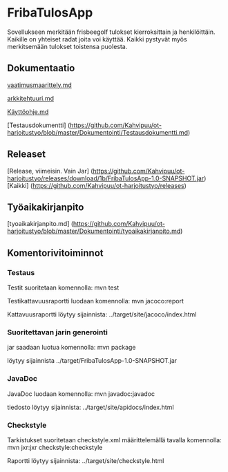 # FribaTulosApp

Sovellukseen merkitään frisbeegolf tulokset kierroksittain ja henkilöittäin. Kaikille on yhteiset radat joita voi käyttää. Kaikki pystyvät myös merkitsemään tulokset toistensa puolesta.



## Dokumentaatio
[vaatimusmaarittely.md](https://github.com/Kahvipuu/ot-harjoitustyo/blob/master/Dokumentointi/vaatimusmaarittely.md)

[arkkitehtuuri.md](https://github.com/Kahvipuu/ot-harjoitustyo/blob/master/Dokumentointi/arkkitehtuuri.md)

[Käyttöohje.md](https://github.com/Kahvipuu/ot-harjoitustyo/blob/master/Dokumentointi/Kayttoohje.md)

[Testausdokumentti] (https://github.com/Kahvipuu/ot-harjoitustyo/blob/master/Dokumentointi/Testausdokumentti.md)

## Releaset
[Release, viimeisin. Vain Jar] (https://github.com/Kahvipuu/ot-harjoitustyo/releases/download/1b/FribaTulosApp-1.0-SNAPSHOT.jar)
[Kaikki] (https://github.com/Kahvipuu/ot-harjoitustyo/releases)

## Työaikakirjanpito
[tyoaikakirjanpito.md] (https://github.com/Kahvipuu/ot-harjoitustyo/blob/master/Dokumentointi/tyoaikakirjanpito.md)

## Komentorivitoiminnot

### Testaus
Testit suoritetaan komennolla:
mvn test

Testikattavuusraportti luodaan komennolla:
mvn jacoco:report

Kattavuusraportti löytyy sijainnista: 
../target/site/jacoco/index.html

### Suoritettavan jarin generointi
jar saadaan luotua komennolla:
mvn package

löytyy sijainnista
../target/FribaTulosApp-1.0-SNAPSHOT.jar

### JavaDoc
JavaDoc luodaan komennolla:
mvn javadoc:javadoc

tiedosto löytyy sijainnista:
../target/site/apidocs/index.html

### Checkstyle
Tarkistukset suoritetaan checkstyle.xml määrittelemällä tavalla komennolla:
mvn jxr:jxr checkstyle:checkstyle

Raportti löytyy sijainnista:
../target/site/checkstyle.html
